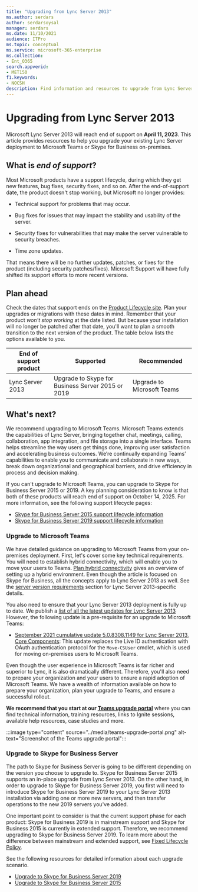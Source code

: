 ```yaml
---
title: "Upgrading from Lync Server 2013"
ms.author: serdars
author: serdarsoysal
manager: serdars
ms.date: 11/10/2021
audience: ITPro
ms.topic: conceptual
ms.service: microsoft-365-enterprise
ms.collection:
- Ent_O365
search.appverid:
- MET150
f1.keywords:
- NOCSH
description: Find information and resources to upgrade from Lync Server 2013. Support ends April 11, 2023.
---
```


# Upgrading from Lync Server 2013

Microsoft Lync Server 2013 will reach end of support on **April 11, 2023**. This article provides resources to help you upgrade your existing Lync Server deployment to Microsoft Teams or Skype for Business on-premises.

## What is *end of support*?

Most Microsoft products have a support lifecycle, during which they get new features, bug fixes, security fixes, and so on. After the end-of-support date, the product doesn't stop working, but Microsoft no longer provides:

- Technical support for problems that may occur.

- Bug fixes for issues that may impact the stability and usability of the server.

- Security fixes for vulnerabilities that may make the server vulnerable to security breaches.

- Time zone updates.

That means there will be no further updates, patches, or fixes for the product (including security patches/fixes). Microsoft Support will have fully shifted its support efforts to more recent versions.

## Plan ahead

Check the dates that support ends on the [Product Lifecycle site](/lifecycle/products/microsoft-lync-server-2013). Plan your upgrades or migrations with these dates in mind. Remember that your product *won't stop working* at the date listed. But because your installation will no longer be patched after that date, you'll want to plan a smooth transition to the next version of the product. The table below lists the options available to you.

|End of support product|Supported|Recommended|
|---|---|---|
|Lync Server 2013|Upgrade to Skype for Business Server 2015 or 2019|Upgrade to Microsoft Teams

## What's next?

We recommend upgrading to Microsoft Teams. Microsoft Teams extends the capabilities of Lync Server, bringing together chat, meetings, calling, collaboration, app integration, and file storage into a single interface. Teams helps streamline the way users get things done, improving user satisfaction and accelerating business outcomes. We’re continually expanding Teams’ capabilities to enable you to communicate and collaborate in new ways, break down organizational and geographical barriers, and drive efficiency in process and decision making.

If you can't upgrade to Microsoft Teams, you can upgrade to Skype for Business Server 2015 or 2019. A key planning consideration to know is that both of these products will reach end of support on October 14, 2025. For more information, see the following support lifecycle pages:

- [Skype for Business Server 2015 support lifecycle information](/lifecycle/products/skype-for-business-server-2015)
- [Skype for Business Server 2019 support lifecycle information](/lifecycle/products/skype-for-business-server-2019)

### Upgrade to Microsoft Teams

We have detailed guidance on upgrading to Microsoft Teams from your on-premises deployment. First, let's cover some key technical requirements. You will need to establish hybrid connectivity, which will enable you to move your users to Teams. [Plan hybrid connectivity](/SkypeForBusiness/hybrid/plan-hybrid-connectivity) gives an overview of setting up a hybrid environment. Even though the article is focused on Skype for Business, all the concepts apply to Lync Server 2013 as well. See the [server version requirements](/SkypeForBusiness/hybrid/plan-hybrid-connectivity#server-version-requirements) section for Lync Server 2013-specific details.

You also need to ensure that your Lync Server 2013 deployment is fully up to date. We publish a [list of all the latest updates for Lync Server 2013](https://support.microsoft.com/topic/updates-for-lync-server-2013-a2a042ac-79f0-2665-7453-0a541fb25164) However, the following update is a pre-requisite for an upgrade to Microsoft Teams:

- [September 2021 cumulative update 5.0.8308.1149 for Lync Server 2013, Core Components](https://support.microsoft.com/topic/september-2021-cumulative-update-5-0-8308-1149-for-lync-server-2013-core-components-6755903a-fc9a-44d2-b835-2a6d01f14043): This update replaces the Live ID authentication with OAuth authentication protocol for the `Move-CSUser` cmdlet, which is used for moving on-premises users to Microsoft Teams.

Even though the user experience in Microsoft Teams is far richer and superior to Lync, it is also dramatically different. Therefore, you'll also need to prepare your organization and your users to ensure a rapid adoption of Microsoft Teams. We have a wealth of information available on how to prepare your organization, plan your upgrade to Teams, and ensure a successful rollout.

**We recommend that you start at our [Teams upgrade portal](/MicrosoftTeams/upgrade-skype-teams)** where you can find technical information, training resources, links to Ignite sessions, available help resources, case studies and more.

:::image type="content" source="../media/teams-upgrade-portal.png" alt-text="Screenshot of the Teams upgrade portal":::

### Upgrade to Skype for Business Server

The path to Skype for Business Server is going to be different depending on the version you choose to upgrade to. Skype for Business Server 2015 supports an in-place upgrade from Lync Server 2013. On the other hand, in order to upgrade to Skype for Business Server 2019, you first will need to introduce Skype for Business Server 2019 to your Lync Server 2013 installation via adding one or more new servers, and then transfer operations to the new 2019 servers you've added.

One important point to consider is that the current support phase for each product: Skype for Business 2019 is in mainstream support and Skype for Business 2015 is currently in extended support.  Therefore, we recommend upgrading to Skype for Business Server 2019. To learn more about the difference between mainstream and extended support, see [Fixed Lifecycle Policy](/lifecycle/policies/fixed).

See the following resources for detailed information about each upgrade scenario.

- [Upgrade to Skype for Business Server 2019](/skypeforbusiness/migration/migration-to-skype-for-business-server-2019)
- [Upgrade to Skype for Business Server 2015](/skypeforbusiness/deploy/upgrade-to-skype-for-business-server)
